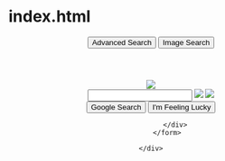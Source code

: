 # index.html
<!DOCTYPE html>
<html lang="en">
<head>
    <meta charset="UTF-8">
    <meta name="viewport" content="width=device-width, initial-scale=1.0">
    <title>Search</title>
    <link rel="stylesheet" href="css/index.css">
</head>
<body>
    <header class="header">
        <div class="search-header">
            <a href="advanced-search.html" id="button-search"><button class="header-button">Advanced Search</button></a>
            <a href="image-search.html" id="button-search"><button class="header-button">Image Search</button></a>
        </div>
    </header>
    <center>
    <div class="center-me">
        <div class="logo">
            <img src="images/logo.png" id="logo">
        </div>
            <form action="https://www.google.com/search">
                <div class="search">
                    <input class="search-box" type="text" name="q">
                    <img src="images/search-icon.png" id="search-icon">
                    <img src="images/mic-icon.png" id="mic-icon">
                </div>
                <div class="buttons">
                    <input class="button" type="submit" value="Google Search">
                    <input name="btnI"class="button" type="submit" value="I'm Feeling Lucky">
                   
                </div>
            </form>
            
    </div>
</center>
</body>
</html>
